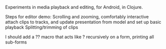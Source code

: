 Experiments in media playback and editing, for Android, in Clojure.

Steps for editor demo:
Scrolling and zooming, comfortably interactive
attach clips to tracks, and update presentation from model
and set up basic playback
Splitting/trimming of clips

I should add a ?? macro that acts like ? recursively on a form, printing all sub-forms
